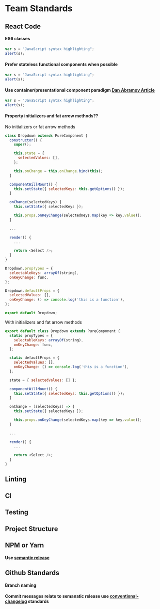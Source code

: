 # Team Standards

## React Code

#### ES6 classes
```javascript
var s = "JavaScript syntax highlighting";
alert(s);
```
#### Prefer stateless functional components when possible
```javascript
var s = "JavaScript syntax highlighting";
alert(s);
```

#### Use container/presentational component paradigm [Dan Abramov Article](https://medium.com/@dan_abramov/smart-and-dumb-components-7ca2f9a7c7d0)
```javascript
var s = "JavaScript syntax highlighting";
alert(s);
```

#### Property initializers and fat arrow methods??

No initializers or fat arrow methods
```javascript
class Dropdown extends PureComponent {
  constructor() {
    super();

    this.state = {
      selectedValues: [],
    };

    this.onChange = this.onChange.bind(this);
  }

  componentWillMount() {
    this.setState({ selectedKeys: this.getOptions() });
  }

  onChange(selectedKeys) {
    this.setState({ selectedKeys });

    this.props.onKeyChange(selectedKeys.map(key => key.value));
  }

  ...

  render() {
    ...

    return <Select />;
  }
}

Dropdown.propTypes = {
  selectableKeys: arrayOf(string),
  onKeyChange: func,
};

Dropdown.defaultProps = {
  selectedValues: [],
  onKeyChange: () => console.log('this is a function'),
};

export default Dropdown;
```

With initializers and fat arrow methods
```javascript
export default class Dropdown extends PureComponent {
  static propTypes = {
    selectableKeys: arrayOf(string),
    onKeyChange: func,
  };

  static defaultProps = {
    selectedValues: [],
    onKeyChange: () => console.log('this is a function'),
  };

  state = { selectedValues: [] };

  componentWillMount() {
    this.setState({ selectedKeys: this.getOptions() });
  }

  onChange = (selectedKeys) => {
    this.setState({ selectedKeys });

    this.props.onKeyChange(selectedKeys.map(key => key.value));
  }

  ...

  render() {
    ...

    return <Select />;
  }
}
```

## Linting

## CI

## Testing

## Project Structure

## NPM or Yarn

#### Use [semantic release](https://github.com/semantic-release/semantic-release)

## Github Standards

#### Branch naming


#### Commit messages relate to semanatic release use [conventional-changelog](https://github.com/conventional-changelog/conventional-changelog/blob/v0.5.3/conventions/angular.md) standards
